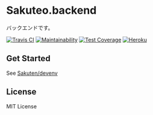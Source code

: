 # Sakuteo.backend

バックエンドです。

[![Travis CI](https://travis-ci.org/Sakuten/backend.svg?branch=develop)](https://travis-ci.org/Sakuten/backend)
[![Maintainability](https://api.codeclimate.com/v1/badges/2d2730b300d7b2676c3e/maintainability)](https://codeclimate.com/github/Sakuten/backend/maintainability)
[![Test Coverage](https://api.codeclimate.com/v1/badges/2d2730b300d7b2676c3e/test_coverage)](https://codeclimate.com/github/Sakuten/backend/test_coverage)
[![Heroku](https://heroku-badges.herokuapp.com/?app=sakuten-api-dev&style=flat)](https://sakuten-api-dev.herokuapp.com)

## Get Started

See [Sakuten/devenv](https://github.com/Sakuten/devenv#%E9%96%8B%E7%99%BA%E7%92%B0%E5%A2%83)

## License

MIT License
